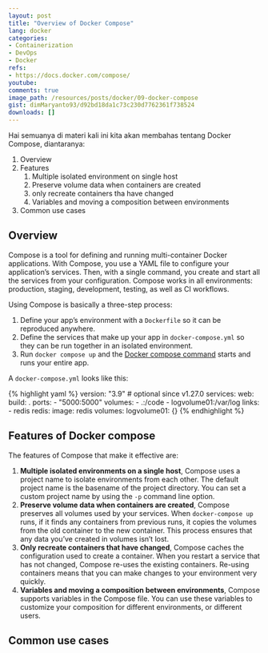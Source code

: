```yaml
---
layout: post
title: "Overview of Docker Compose"
lang: docker
categories:
- Containerization
- DevOps
- Docker
refs: 
- https://docs.docker.com/compose/
youtube: 
comments: true
image_path: /resources/posts/docker/09-docker-compose
gist: dimMaryanto93/d92bd18da1c73c230d7762361f738524
downloads: []
---
```


Hai semuanya di materi kali ini kita akan membahas tentang Docker Compose, diantaranya:

1. Overview
2. Features
    1. Multiple isolated environment on single host
    2. Preserve volume data when containers are created
    3. only recreate containers tha have changed
    4. Variables and moving a composition between environments
3. Common use cases

## Overview

Compose is a tool for defining and running multi-container Docker applications. With Compose, you use a YAML file to configure your application’s services. Then, with a single command, you create and start all the services from your configuration. Compose works in all environments: production, staging, development, testing, as well as CI workflows.

Using Compose is basically a three-step process:

1. Define your app’s environment with a `Dockerfile` so it can be reproduced anywhere.
2. Define the services that make up your app in `docker-compose.yml` so they can be run together in an isolated environment.
3. Run `docker compose up` and the [Docker compose command](https://docs.docker.com/compose/cli-command/) starts and runs your entire app.

A `docker-compose.yml` looks like this:

{% highlight yaml %}
version: "3.9"  # optional since v1.27.0
services:
  web:
    build: .
    ports:
      - "5000:5000"
    volumes:
      - .:/code
      - logvolume01:/var/log
    links:
      - redis
  redis:
    image: redis
volumes:
  logvolume01: {}
{% endhighlight %}

## Features of Docker compose

The features of Compose that make it effective are:

1. **Multiple isolated environments on a single host**, Compose uses a project name to isolate environments from each other. The default project name is the basename of the project directory. You can set a custom project name by using the `-p` command line option.
2. **Preserve volume data when containers are created**, Compose preserves all volumes used by your services. When `docker-compose up` runs, if it finds any containers from previous runs, it copies the volumes from the old container to the new container. This process ensures that any data you’ve created in volumes isn’t lost.
3. **Only recreate containers that have changed**, Compose caches the configuration used to create a container. When you restart a service that has not changed, Compose re-uses the existing containers. Re-using containers means that you can make changes to your environment very quickly.
4. **Variables and moving a composition between environments**, Compose supports variables in the Compose file. You can use these variables to customize your composition for different environments, or different users.

## Common use cases